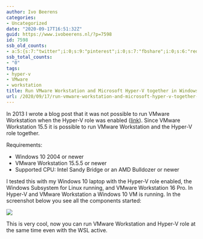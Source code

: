 ```yaml
---
author: Ivo Beerens
categories:
- Uncategorized
date: "2020-09-17T16:51:32Z"
guid: https://www.ivobeerens.nl/?p=7598
id: 7598
ssb_old_counts:
- a:5:{s:7:"twitter";i:0;s:9:"pinterest";i:0;s:7:"fbshare";i:0;s:6:"reddit";i:0;s:6:"tumblr";i:0;}
ssb_total_counts:
- "0"
tags:
- hyper-v
- VMware
- workstation
title: Run VMware Workstation and Microsoft Hyper-V together in Windows 10
url: /2020/09/17/run-vmware-workstation-and-microsoft-hyper-v-together-on-windows-10/
---
```


In 2013 I wrote a blog post that it was not possible to run VMware Workstation when the Hyper-V role was enabled ([link](http://localhost/2013/12/16/running-hyper-v-and-vmware-workstation-on-windows-8-x/)). Since VMware Workstation 15.5 it is possible to run VMware Workstation and the Hyper-V role together.

Requirements:

- Windows 10 2004 or newer
- VMware Workstation 15.5.5 or newer
- Supported CPU: Intel Sandy Bridge or an AMD Bulldozer or newer

I tested this with my Windows 10 laptop with the Hyper-V role enabled, the Windows Subsystem for Linux running, and VMware Workstation 16 Pro. In Hyper-V and VMware Workstation a Windows 10 VM is running. In the screenshot below you see all the components started:

[![](http://localhost/wp-content/uploads/2020/09/1-300x164.jpg)](http://localhost/wp-content/uploads/2020/09/1-scaled.jpg)

This is very cool, now you can run VMware Workstation and Hyper-V role at the same time even with the WSL active.
